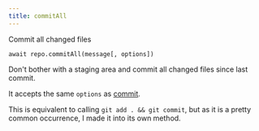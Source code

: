 ```yaml
---
title: commitAll
---
```


<div class="lead">Commit all changed files</div>

`await repo.commitAll(message[, options])`

Don't bother with a staging area and commit all changed files since last commit.

It accepts the same `options` as [commit](/commit/).

This is equivalent to calling `git add . && git commit`, but as it is a pretty
common occurrence, I made it into its own method.
